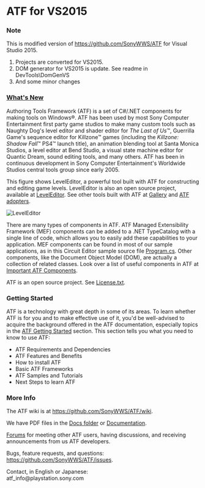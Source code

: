 ATF for VS2015
===

### Note ###
This is modified version of https://github.com/SonyWWS/ATF for Visual Studio 2015.
1. Projects are converted for VS2015.
2. DOM generator for VS2015 is update. See readme in DevTools\DomGenVS
3. And some minor changes


### [What's New](https://github.com/SonyWWS/ATF/wiki/ATF-News) ###

Authoring Tools Framework (ATF) is a set of C#/.NET components for making tools on Windows&reg;. ATF has been used by most Sony Computer Entertainment first party game studios to make many custom tools such as Naughty Dog's level editor and shader editor for _The Last of Us_&trade;, Guerrilla Game's sequence editor for Killzone&trade; games (including the _Killzone: Shadow Fall_&trade; PS4&trade; launch title), an animation blending tool at Santa Monica Studios, a level editor at Bend Studio, a visual state machine editor for Quantic Dream, sound editing tools, and many others. ATF has been in continuous development in Sony Computer Entertainment's Worldwide Studios central tools group since early 2005.

This figure shows LevelEditor, a powerful tool built with ATF for constructing and editing game levels. LevelEditor is also an open source project, available at [LevelEditor](https://github.com/SonyWWS/LevelEditor). See other tools built with ATF at [Gallery](https://github.com/SonyWWS/ATF/wiki/ATF-Gallery) and [ATF adopters](https://github.com/SonyWWS/ATF/wiki/ATF-Adoption).

![LevelEditor](https://raw.githubusercontent.com/wiki/SonyWWS/ATF/images/ATF3LevelEditor.png?raw=true "LevelEditor")

There are many types of components in ATF. ATF Managed Extensibility Framework (MEF) components can be added to a .NET TypeCatalog with a single line of code, which allows you to easily add these capabilities to your application. MEF components can be found in most of our sample applications, as in this Circuit Editor sample source file [Program.cs](https://github.com/SonyWWS/ATF/blob/master/Samples/CircuitEditor/Program.cs#L55). Other components, like the Document Object Model (DOM), are actually a collection of related classes. Look over a list of useful components in ATF at [Important ATF Components](https://github.com/SonyWWS/ATF/wiki/Important-ATF-Components).

ATF is an open source project. See [License.txt](https://github.com/SonyWWS/ATF/blob/master/License.txt).

### Getting Started ###
ATF is a technology with great depth in some of its areas. To learn whether ATF is for you and to make effective use of it, you'd be well-advised to acquire the background offered in the ATF documentation, especially topics in the [ATF Getting Started](https://github.com/SonyWWS/ATF/wiki/ATF-Getting-Started) section. This section tells you what you need to know to use ATF:

* ATF Requirements and Dependencies
* ATF Features and Benefits
* How to install ATF
* Basic ATF Frameworks
* ATF Samples and Tutorials
* Next Steps to learn ATF

### More Info ###
The ATF wiki is at https://github.com/SonyWWS/ATF/wiki.

We have PDF files in the [Docs folder](https://github.com/SonyWWS/ATF/tree/master/Docs) or [Documentation](https://github.com/SonyWWS/ATF/wiki/ATF-Documentation).

[Forums](https://groups.google.com/forum/?hl=en#!forum/authoring-tools-framework) for meeting other ATF users, having discussions, and receiving announcements from us ATF developers.

Bugs, feature requests, and questions:  
https://github.com/SonyWWS/ATF/issues.

Contact, in English or Japanese:  
&#097;&#116;&#102;&#095;&#105;&#110;&#102;&#111;&#064;&#112;&#108;&#097;&#121;&#115;&#116;&#097;&#116;&#105;&#111;&#110;&#046;&#115;&#111;&#110;&#121;&#046;&#099;&#111;&#109;
